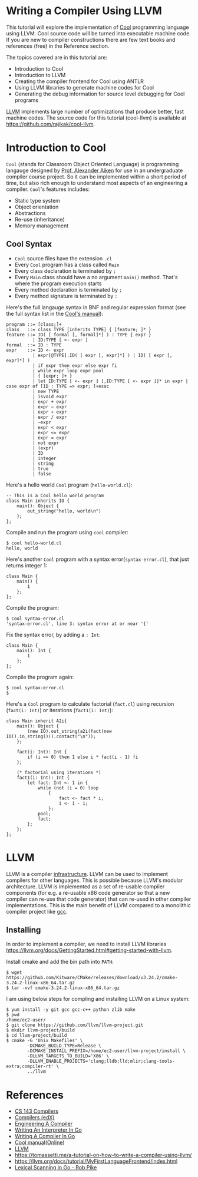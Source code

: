 # Writing a Compiler Using LLVM
This tutorial will explore the implementation of [Cool](https://dl.acm.org/doi/10.1145/381841.381847) programming language using LLVM. Cool source code will be turned into executable machine code. If you are new to compiler 
constructions there are few text books and references (free) in the Reference section. 

The topics covered are in this tutorial are:
* Introduction to Cool
* Introduction to LLVM
* Creating the compiler frontend for Cool using ANTLR
* Using LLVM libraries to generate machine codes for Cool
* Generating the debug information for source level debugging for Cool programs

[LLVM]() implements large number of optimizations that produce better, fast machine codes. The source code for this tutorial (cool-llvm) is available at https://github.com/rajikak/cool-llvm.

# Introduction to Cool
`Cool` (stands for Classroom Object Oriented Language) is programming langauge designed by [Prof. Alexander Aiken](http://theory.stanford.edu/~aiken/) for use in an undergraduate compiler course project. 
So it can be implemented within a short period of time, but also rich enough to understand most aspects of an engineering a compiler. `Cool`'s features includes:
* Static type system
* Object orientation
* Abstractions 
* Re-use (inheritance)
* Memory management

## Cool Syntax 
* `Cool` source files have the extension `.cl` 
* Every `Cool` program has a class called `Main` 
* Every class declaration is terminated by `;`
* Every `Main` class should have a no argument `main()` method. That's where the program execution starts
* Every method declaration is terminated by `;`
* Every method signature is terminated by `:`
 
Here's the full langauge syntax in BNF and regular expression format (see the full syntax list in the [Cool's manual](./assets/cool-manual.pdf)): 
```
program ::= [class;]+
class   ::= class TYPE [inherits TYPE] { [feature; ]* } 
feature ::= ID( [ formal [, formal]*] ) : TYPE { expr }
          | ID:TYPE [ <- expr ] 
formal  ::= ID : TYPE
expr    ::= ID <- expr
          | expr[@TYPE].ID( [ expr [, expr]*] ) | ID( [ expr [, expr]*] )
          | if expr then expr else expr fi
          | while expr loop expr pool
          | { [expr; ]+ }
          | let ID:TYPE [ <- expr ] [,ID:TYPE [ <- expr ]]* in expr | case expr of [ID : TYPE => expr; ]+esac
          | new TYPE
          | isvoid expr
          | expr + expr
          | expr − expr
          | expr ∗ expr
          | expr / expr
          | ~expr
          | expr < expr
          | expr <= expr
          | expr = expr
          | not expr
          | (expr)
          | ID
          | integer
          | string
          | true
          | false
```

Here's a hello world `Cool` program (`hello-world.cl`): 
```
-- This is a Cool hello world program
class Main inherits IO {
	main(): Object {
		out_string("hello, world\n")
	};
};
```

Compile and run the program using `cool` compiler:
```
$ cool hello-world.cl
hello, world
```

Here's another `Cool` program with a syntax error(`syntax-error.cl`), that just returns integer 1:
```
class Main {
    main() {
        1        
    };
};
```

Compile the program:
```
$ cool syntax-error.cl
'syntax-error.cl', line 3: syntax error at or near '{'
```

Fix the syntax error, by adding a `: Int`:
```
class Main {
    main(): Int {
        1        
    };
};
```

Compile the program again:
```
$ cool syntax-error.cl
$ 
```

Here's a `Cool` program to calculate factorial (`fact.cl`) using recursion (`fact(i: Int)`) or iterations (`fact1(i: Int)`):
```
class Main inherit A2i{
	main(): Object {
		(new IO).out_string(a2i(fact(new IO().in_string())).contact("\n"));
	};

	fact(i: Int): Int {
		if (i == 0) then 1 else i * fact(i - 1) fi
	};

	(* factorial using iterations *)
	fact1(i: Int): Int {
		let fact: Int <- 1 in {
			while (not (i = 0) loop
				{
				   	fact <- fact * i;
					i <- i - 1;
				};
			pool;
			fact;
		};
	};
};
```

# LLVM
LLVM is a compiler [infrastructure](https://llvm.org/pubs/2008-10-04-ACAT-LLVM-Intro.pdf). LLVM can be used to implement 
compilers for other languages. This is possible because LLVM's modular architecture. LLVM is implemented as a set of re-usable 
compiler components (for e.g. a re-usable x86 code generator so that a new compiler can re-use that code generator) that can re-used in other compiler implementations. This is the main benefit of LLVM compared to a monolithic 
compiler project like [gcc](https://gcc.gnu.org). 

## Installing 
In order to implement a compiler, we need to install LLVM libraries https://llvm.org/docs/GettingStarted.html#getting-started-with-llvm.

Install cmake and add the bin path into `PATH`:                                                  
```
$ wget https://github.com/Kitware/CMake/releases/download/v3.24.2/cmake-3.24.2-linux-x86_64.tar.gz
$ tar -xvf cmake-3.24.2-linux-x86_64.tar.gz
```

I am using below steps for compling and installing LLVM on a Linux system:
```
$ yum install -y git gcc gcc-c++ python zlib make
$ pwd
/home/ec2-user/
$ git clone https://github.com/llvm/llvm-project.git
$ mkdir llvm-project/build
$ cd llvm-project/build
$ cmake -G 'Unix Makefiles' \
        -DCMAKE_BUILD_TYPE=Release \
        -DCMAKE_INSTALL_PREFIX=/home/ec2-user/llvm-project/install \
        -DLLVM_TARGETS_TO_BUILD='X86' \
		-DLLVM_ENABLE_PROJECTS='clang;lldb;lld;mlir;clang-tools-extra;compiler-rt' \
        ../llvm 
```

# References
* [CS 143 Compilers](https://web.stanford.edu/class/cs143/)
* [Compilers (edX)](https://learning.edx.org/course/course-v1:StanfordOnline+SOE.YCSCS1+2T2020/home)
* [Engineering A Compiler](https://www.amazon.com/Engineering-Compiler-Keith-D-Cooper/dp/0128154128/ref=sr_1_1?keywords=engineering+a+compiler&qid=1666828042&qu=eyJxc2MiOiIxLjcwIiwicXNhIjoiMS40MyIsInFzcCI6IjEuNjkifQ%3D%3D&s=books&sprefix=Engineegin+a+compiler%2Cstripbooks%2C83&sr=1-1)
* [Writing An Interpreter In Go](https://interpreterbook.com/)
* [Writing A Compiler In Go](https://compilerbook.com/)
* [Cool manual](./assets/cool-manual.pdf)([Online](https://web.stanford.edu/class/cs143/materials/cool-manual.pdf))
* [LLVM](http://www.aosabook.org/en/llvm.html)
* https://tomassetti.me/a-tutorial-on-how-to-write-a-compiler-using-llvm/
* https://llvm.org/docs/tutorial/MyFirstLanguageFrontend/index.html
* [Lexical Scanning in Go - Rob Pike](https://www.youtube.com/watch?v=HxaD_trXwRE)
